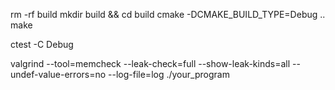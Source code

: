 
rm -rf build
mkdir build && cd build
cmake -DCMAKE_BUILD_TYPE=Debug ..
make

ctest -C Debug

valgrind --tool=memcheck --leak-check=full --show-leak-kinds=all --undef-value-errors=no --log-file=log ./your_program